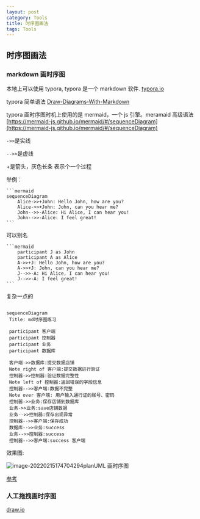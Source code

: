 ```yaml
---
layout: post
category: Tools
title: 时序图画法
tags: Tools
---
```


## 时序图画法

### markdown 画时序图

本地上可以使用 typora, typora 是一个 markdown 软件. [typora.io](https://typora.io/)

typora 简单语法 [Draw-Diagrams-With-Markdown](https://support.typora.io/Draw-Diagrams-With-Markdown/)

typora 画时序图时机上使用的是 mermaid，一个 js 引擎。meramaid 高级语法 [https://mermaid-js.github.io/mermaid/#/sequenceDiagram](https://mermaid-js.github.io/mermaid/#/sequenceDiagram)

`->>`是实线

`-->>`是虚线

+是箭头，灰色长条 表示个一个过程

举例：

    ```mermaid
    sequenceDiagram
        Alice->>+John: Hello John, how are you?
        Alice->>+John: John, can you hear me?
        John-->>-Alice: Hi Alice, I can hear you!
        John-->>-Alice: I feel great!
    ```

可以别名

    ```mermaid
        participant J as John
        participant A as Alice
        A->>+J: Hello John, how are you?
        A->>+J: John, can you hear me?
        J-->>-A: Hi Alice, I can hear you!
        J-->>-A: I feel great!
    ```

复杂一点的

```mermaid

sequenceDiagram
 Title: md时序图练习

 participant 客户端
 participant 控制器
 participant 业务
 participant 数据库

 客户端->>数据库:提交数据店铺
 Note right of 客户端:提交数据进行验证
 控制器->>控制器:验证数据完整性
 Note left of 控制器:返回错误的字段信息
 控制器-->>客户端:数据不完整
 Note over 客户端: 用户输入通行证的账号、密码
 控制器->>业务:保存店铺到数据库
 业务->>业务:save店铺数据
 业务-->>控制器:保存出现异常
 控制器-->>客户端:保存成功
 数据库-->>业务:success
 业务-->>控制器:success
 控制器-->>客户端:success 客户端

```

效果图:

![image-20220215174704294](https://cdn.jsdelivr.net/gh/mafulong/mdPic@vv3/v3/20220215174709.png)planUML 画时序图

[参考](https://plantuml.com/zh/sequence-diagram)

### 人工拖拽画时序图

[draw.io](https://app.diagrams.net/)

